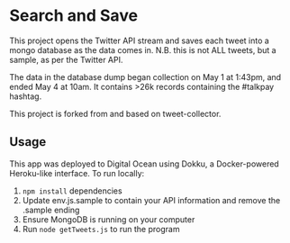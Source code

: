 # Search and Save

This project opens the Twitter API stream and saves each tweet into a
mongo database as the data comes in. N.B. this is not ALL tweets, but a
sample, as per the Twitter API.

The data in the database dump began collection on May 1 at 1:43pm, and ended
May 4 at 10am. It contains >26k records containing the #talkpay hashtag.

This project is forked from and based on tweet-collector.

## Usage

This app was deployed to Digital Ocean using Dokku, a Docker-powered
Heroku-like interface. To run locally:

1. `npm install` dependencies
2. Update env.js.sample to contain your API information and remove the
   .sample ending
3. Ensure MongoDB is running on your computer
4. Run `node getTweets.js` to run the program
